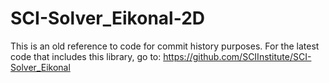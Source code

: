 SCI-Solver_Eikonal-2D
=====================

This is an old reference to code for commit history purposes. For the latest code that includes this library, go to: https://github.com/SCIInstitute/SCI-Solver_Eikonal
